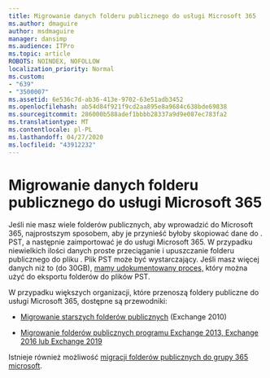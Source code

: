 ```yaml
---
title: Migrowanie danych folderu publicznego do usługi Microsoft 365
ms.author: dmaguire
author: msdmaguire
manager: dansimp
ms.audience: ITPro
ms.topic: article
ROBOTS: NOINDEX, NOFOLLOW
localization_priority: Normal
ms.custom:
- "639"
- "3500007"
ms.assetid: 6e536c7d-ab36-413e-9702-63e51adb3452
ms.openlocfilehash: ab54d84f921f9cd2aa895e8a9684c638bde69838
ms.sourcegitcommit: 286000b588adef1bbbb28337a9d9e087ec783fa2
ms.translationtype: MT
ms.contentlocale: pl-PL
ms.lasthandoff: 04/27/2020
ms.locfileid: "43912232"
---
```

# <a name="migrate-public-folder-data-to-microsoft-365"></a>Migrowanie danych folderu publicznego do usługi Microsoft 365

Jeśli nie masz wiele folderów publicznych, aby wprowadzić do Microsoft 365, najprostszym sposobem, aby je przynieść byłoby skopiować dane do . PST, a następnie zaimportować je do usługi Microsoft 365. W przypadku niewielkich ilości danych proste przeciąganie i upuszczanie folderu publicznego do pliku . Plik PST może być wystarczający. Jeśli masz więcej danych niż to (do 30GB), [mamy udokumentowany proces,](https://technet.microsoft.com/library/dn874017%28v=exchg.150%29.aspx) który można użyć do eksportu folderów do plików PST.
  
W przypadku większych organizacji, które przenoszą foldery publiczne do usługi Microsoft 365, dostępne są przewodniki:
  
- [Migrowanie starszych folderów publicznych](https://docs.microsoft.com/exchange/collaboration-exo/public-folders/batch-migration-of-legacy-public-folders) (Exchange 2010)

- [Migrowanie folderów publicznych programu Exchange 2013, Exchange 2016 lub Exchange 2019](https://docs.microsoft.com/Exchange/collaboration/public-folders/migrate-to-exchange-online)

Istnieje również możliwość [migracji folderów publicznych do grupy 365 microsoft](https://docs.microsoft.com/Exchange/collaboration/public-folders/migrate-to-office-365-groups).
  